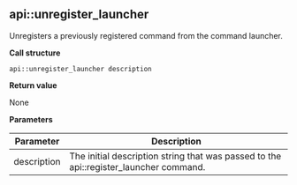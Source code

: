 ## api\::unregister\_launcher

Unregisters a previously registered command from the command launcher.

**Call structure**

`api::unregister_launcher description`

**Return value**

None

**Parameters**

| Parameter | Description |
| - | - |
| description | The initial description string that was passed to the api\::register\_launcher command.

